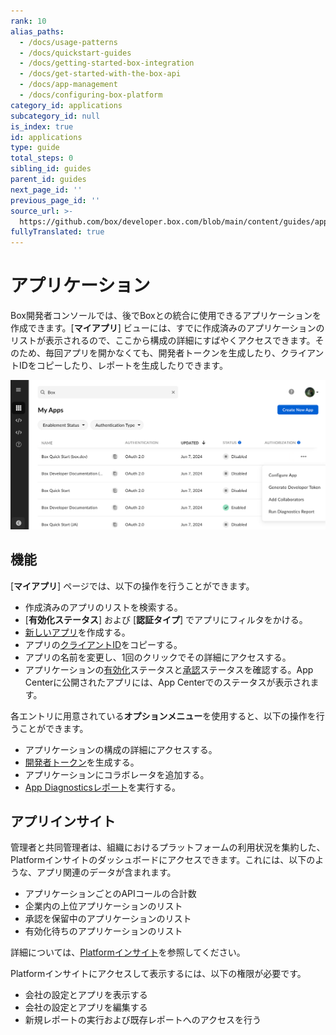 ```yaml
---
rank: 10
alias_paths:
  - /docs/usage-patterns
  - /docs/quickstart-guides
  - /docs/getting-started-box-integration
  - /docs/get-started-with-the-box-api
  - /docs/app-management
  - /docs/configuring-box-platform
category_id: applications
subcategory_id: null
is_index: true
id: applications
type: guide
total_steps: 0
sibling_id: guides
parent_id: guides
next_page_id: ''
previous_page_id: ''
source_url: >-
  https://github.com/box/developer.box.com/blob/main/content/guides/applications/index.md
fullyTranslated: true
---
```

# アプリケーション

Box開発者コンソールでは、後でBoxとの統合に使用できるアプリケーションを作成できます。\[**マイアプリ**] ビューには、すでに作成済みのアプリケーションのリストが表示されるので、ここから構成の詳細にすばやくアクセスできます。そのため、毎回アプリを開かなくても、開発者トークンを生成したり、クライアントIDをコピーしたり、レポートを生成したりできます。

![マイアプリ](./images/my-apps-page.png)

## 機能

\[**マイアプリ**] ページでは、以下の操作を行うことができます。

* 作成済みのアプリのリストを検索する。
* \[**有効化ステータス**] および \[**認証タイプ**] でアプリにフィルタをかける。
* [新しいアプリ][select]を作成する。
* アプリの[クライアントID][clientcredentials]をコピーする。
* アプリの名前を変更し、1回のクリックでその詳細にアクセスする。
* アプリケーションの[有効化][enablement]ステータスと[承認][authorization]ステータスを確認する。App Centerに公開されたアプリには、App Centerでのステータスが表示されます。

各エントリに用意されている**オプションメニュー**を使用すると、以下の操作を行うことができます。

* アプリケーションの構成の詳細にアクセスする。
* [開発者トークン][token]を生成する。
* アプリケーションにコラボレータを追加する。
* [App Diagnosticsレポート][report]を実行する。

## アプリインサイト

管理者と共同管理者は、組織におけるプラットフォームの利用状況を集約した、Platformインサイトのダッシュボードにアクセスできます。これには、以下のような、アプリ関連のデータが含まれます。

* アプリケーションごとのAPIコールの合計数
* 企業内の上位アプリケーションのリスト
* 承認を保留中のアプリケーションのリスト
* 有効化待ちのアプリケーションのリスト

詳細については、[Platformインサイト][insights]を参照してください。

<Message type="notice">

Platformインサイトにアクセスして表示するには、以下の権限が必要です。

* 会社の設定とアプリを表示する
* 会社の設定とアプリを編集する
* 新規レポートの実行および既存レポートへのアクセスを行う

</Message>

[token]: g://authentication/tokens/developer-tokens

[authorization]: g://authorization

[enablement]: g://authorization/custom-app-approval#user-authentication-apps

[select]: g://applications/app-types/select

[report]: g://api-calls/permissions-and-errors/app-diagnostics-report

[clientcredentials]: g://authentication/client-credentials

[insights]: https://support.box.com/hc/en-us/articles20738406915219-Platform-Insights
